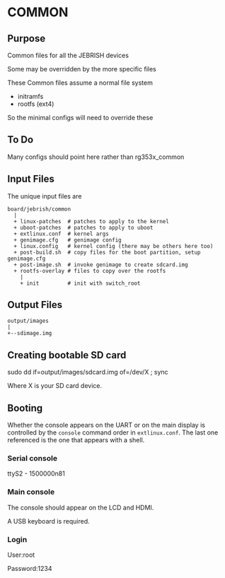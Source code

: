 # COMMON

## Purpose

Common files for all the JEBRISH devices

Some may be overridden by the more specific files

These Common files assume a normal file system
- initramfs
- rootfs (ext4)

So the minimal configs will need to override these

## To Do

Many configs should point here rather than rg353x_common

## Input Files

The unique input files are

```
board/jebrish/common
  |
  + linux-patches  # patches to apply to the kernel
  + uboot-patches  # patches to apply to uboot
  + extlinux.conf  # kernel args 
  + genimage.cfg   # genimage config 
  + linux.config   # kernel config (there may be others here too)
  + post-build.sh  # copy files for the boot partition, setup genimage.cfg
  + post-image.sh  # invoke genimage to create sdcard.img
  + rootfs-overlay # files to copy over the rootfs
    |
    + init         # init with switch_root 
```

## Output Files

```
output/images
|
+--sdimage.img
```

## Creating bootable SD card

sudo dd if=output/images/sdcard.img of=/dev/X ; sync

Where X is your SD card device.

## Booting

Whether the console appears on the UART or on the main display is controlled by the `console` command order in `extlinux.conf`.  The last one referenced is the one that appears with a shell.

### Serial console

ttyS2 - 1500000n81

### Main console

The console should appear on the LCD and HDMI.

A USB keyboard is required.

### Login

User:root

Password:1234
